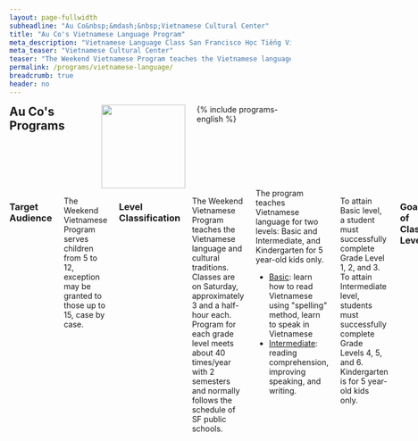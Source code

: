 ```yaml
---
layout: page-fullwidth
subheadline: "Au Co&nbsp;&mdash;&nbsp;Vietnamese Cultural Center"
title: "Au Co's Vietnamese Language Program"
meta_description: "Vietnamese Language Class San Francisco Học Tiếng Việt"
meta_teaser: "Vietnamese Cultural Center"
teaser: "The Weekend Vietnamese Program teaches the Vietnamese language and cultural traditions for children from 5 through 12 with special exceptions for ages up to 15."
permalink: /programs/vietnamese-language/
breadcrumb: true
header: no
---
```

<!--more-->
<div class="row">
<div class="medium-4 medium-push-8 columns">
<h2 style="margin: 0px">Au Co's Programs</h2>
<img width="150" src="{{ site.urlimg }}auco-logo.png">
{% include programs-english %}
</div><!-- /.medium-4.columns -->
<div class="medium-8 medium-pull-4 columns" markdown="1">

### Target Audience

The Weekend Vietnamese Program serves children from 5 to 12, exception may be granted to those up to 15, case by case.

### Level Classification

The Weekend Vietnamese Program teaches the Vietnamese language and cultural traditions. Classes are on Saturday, approximately 3 and a half-hour each. Program for each grade level meets about 40 times/year with 2 semesters and normally follows the schedule of SF public schools.

<div>
The program teaches Vietnamese language for two levels: Basic and Intermediate, and Kindergarten for 5 year-old kids only.
<ul>
<li><u>Basic</u>: learn how to read Vietnamese using "spelling" method, learn to speak in Vietnamese</li>
<li><u>Intermediate</u>: reading comprehension, improving speaking, and writing.</li>
</ul>
</div>

To attain Basic level, a student must successfully complete Grade Level 1, 2, and 3.
To attain Intermediate level, students must successfully complete Grade Levels 4, 5, and 6.
Kindergarten is for 5 year-old kids only.

### Goals of Class Levels

<div>
<br /><strong>Kindergarten</strong>
<ul>
<li>Be familiar with Vietnamese alphabet and five accent marks</li>
<li>Learn to speak simple and daily practical Vietnamese statements</li>
<li>Learn traditional good behavior for kids</li>
</ul>
<strong>Basic</strong>
<ul>
<li>Learn to read Vietnamese and be familiar with five accent marks</li>
<li>Learn to speak Vietnamese fluently</li>
<li>Learn traditional characters, good behaviors of the Vietnamese</li>
</ul>
<strong>Intermediate</strong>
<ul>
<li>Improve reading comprehension at an intermediate level</li>
<li>Begin essay writing</li>
<li>Learn traditional characters and morality, traditional values and heritage of the Vietnamese</li>
</ul>
</div>

### Textbook & Teaching Materials

Textbooks and teaching materials are written in Vietnamese by grade level to attain the goals of each grade level. Textbooks for Grade Level 1, 2, and 3 are intended for beginners with age from 6 to 8. The materials still can be used to teach beginners who are older than 9, but they may learn at a faster pace.

Textbooks and materials for basic level (Grade Level 1, 2, 3) and K are written using picture to illustrate a word using a syllable learnt.

Textbooks and materials for intermediate level (Grade Level 4, 5, 6) are written with the purpose of improving reading comprehension and basic writing skill for essay.

Please read “How to Use Textbook” section of each textbook for more information.

<div>
<strong>Content of Kindergarten's materials</strong>
<ul>
<li>speak common Vietnamese vocabulary and statements</li>
<li>introduce and educate traditional good behaviors of Vietnamese children</li>
<li>introduce Vietnamese alphabet and accent marks</li>
</ul>
<strong>Contents of textbooks for grade level 1, 2, 3 (Basic Level)</strong>
<ul>
<li>read Vietnamese by "spelling" method, know the accent marks</li>
<li>speak Vietnamese fluently</li>
<li>introduce and educate traditional good behaviors of Vietnamese children</li>
</ul>
<strong>Contents of textbook for grade level 4, 5, 6 (Intermediate level)</strong>
<ul>
<li>reading comprehension, improving reading and speaking skills</li>
<li>teaching grammar and sentence structure for writing</li>
<li>introducing traditional morality and values, culture and heritage, Vietnamese history, country, and the people, including famous figures and heroes</li>
<li>introducing some Vietnamese legends or historical stories.</li>
</ul>
</div>

</div><!-- /.row -->
